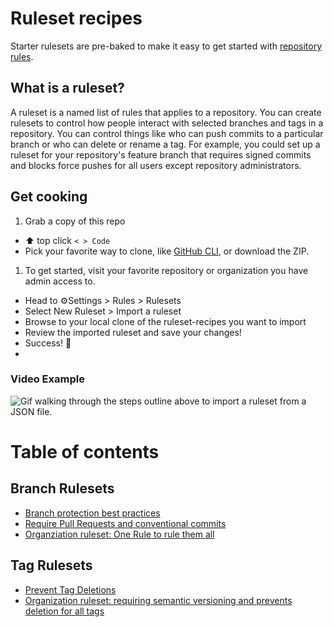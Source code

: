 # Ruleset recipes
Starter rulesets are pre-baked to make it easy to get started with [repository rules](https://docs.github.com/en/repositories/configuring-branches-and-merges-in-your-repository/managing-rulesets/about-rulesets).

## What is a ruleset?

A ruleset is a named list of rules that applies to a repository. You can create rulesets to control how people interact with selected branches and tags in a repository. You can control things like who can push commits to a particular branch or who can delete or rename a tag. For example, you could set up a ruleset for your repository's feature branch that requires signed commits and blocks force pushes for all users except repository administrators.

## Get cooking
1. Grab a copy of this repo
 - ⬆️ top click `< > Code`
 - Pick your favorite way to clone, like [GitHub CLI](https://cli.github.com/), or download the ZIP.    
1. To get started, visit your favorite repository or organization you have admin access to.
 - Head to ⚙️Settings > Rules > Rulesets
 - Select New Ruleset > Import a ruleset
 - Browse to your local clone of the ruleset-recipes you want to import
 - Review the imported ruleset and save your changes!
 - Success! 🎉
 - 
### Video Example
![Gif walking through the steps outline above to import a ruleset from a JSON file.](https://github.com/github/release-assets/assets/7575792/6160a4c1-f329-4b7e-8699-f0ba74be39ff)

# Table of contents
## Branch Rulesets
- [Branch protection best practices](https://github.com/github/ruleset-recipes/blob/a1f8e53ec12857637e8762e689a3abc255ff2c2f/branch-rulesets/were-just-normal-repositories.json)
- [Require Pull Requests and conventional commits](https://github.com/github/ruleset-recipes/blob/8cd19a8e06e6e523fffd43e4a59a554c210dcbe2/branch-rulesets/PRs%20and%20commits.json)
- [Organziation ruleset: One Rule to rule them all](https://github.com/github/ruleset-recipes/blob/8cd19a8e06e6e523fffd43e4a59a554c210dcbe2/branch-rulesets/org-rulesets/one-ruleset-to-rule-them-all.json)
## Tag Rulesets
- [Prevent Tag Deletions](https://github.com/github/ruleset-recipes/blob/a1f8e53ec12857637e8762e689a3abc255ff2c2f/tag-rulesets/prevent-tag-delete.json)
- [Organization ruleset: requiring semantic versioning and prevents deletion for all tags](https://github.com/github/ruleset-recipes/blob/ac4b5ebc05219bb07de10f6094ad9ae8215bd39c/tag-rulesets/org-ruleset/tag-defaults.json)
